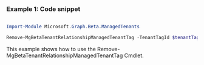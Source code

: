 ### Example 1: Code snippet

```powershell

Import-Module Microsoft.Graph.Beta.ManagedTenants

Remove-MgBetaTenantRelationshipManagedTenantTag -TenantTagId $tenantTagId

```
This example shows how to use the Remove-MgBetaTenantRelationshipManagedTenantTag Cmdlet.

